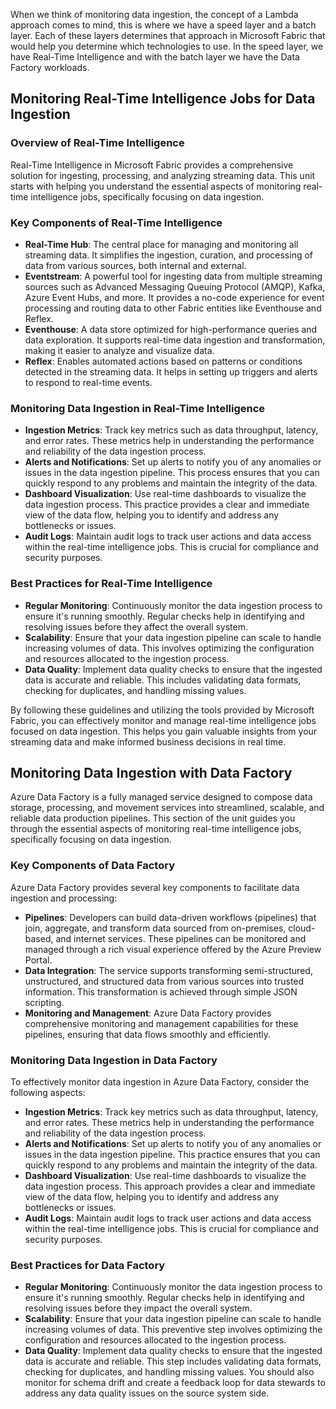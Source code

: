 When we think of monitoring data ingestion, the concept of a Lambda approach comes to mind, this is where we have a speed layer and a batch layer. Each of these layers determines that approach in Microsoft Fabric that would help you determine which technologies to use. In the speed layer, we have Real-Time Intelligence and with the batch layer we have the Data Factory workloads.

## Monitoring Real-Time Intelligence Jobs for Data Ingestion

### Overview of Real-Time Intelligence

Real-Time Intelligence in Microsoft Fabric provides a comprehensive solution for ingesting, processing, and analyzing streaming data. This unit starts with helping you understand the essential aspects of monitoring real-time intelligence jobs, specifically focusing on data ingestion.

### Key Components of Real-Time Intelligence

- **Real-Time Hub**: The central place for managing and monitoring all streaming data. It simplifies the ingestion, curation, and processing of data from various sources, both internal and external.
- **Eventstream**: A powerful tool for ingesting data from multiple streaming sources such as Advanced Messaging Queuing Protocol (AMQP), Kafka, Azure Event Hubs, and more. It provides a no-code experience for event processing and routing data to other Fabric entities like Eventhouse and Reflex.
- **Eventhouse**: A data store optimized for high-performance queries and data exploration. It supports real-time data ingestion and transformation, making it easier to analyze and visualize data.
- **Reflex**: Enables automated actions based on patterns or conditions detected in the streaming data. It helps in setting up triggers and alerts to respond to real-time events.

### Monitoring Data Ingestion in Real-Time Intelligence

- **Ingestion Metrics**: Track key metrics such as data throughput, latency, and error rates. These metrics help in understanding the performance and reliability of the data ingestion process.
- **Alerts and Notifications**: Set up alerts to notify you of any anomalies or issues in the data ingestion pipeline. This process ensures that you can quickly respond to any problems and maintain the integrity of the data.
- **Dashboard Visualization**: Use real-time dashboards to visualize the data ingestion process. This practice provides a clear and immediate view of the data flow, helping you to identify and address any bottlenecks or issues.
- **Audit Logs**: Maintain audit logs to track user actions and data access within the real-time intelligence jobs. This is crucial for compliance and security purposes.

### Best Practices for Real-Time Intelligence

- **Regular Monitoring**: Continuously monitor the data ingestion process to ensure it's running smoothly. Regular checks help in identifying and resolving issues before they affect the overall system.
- **Scalability**: Ensure that your data ingestion pipeline can scale to handle increasing volumes of data. This involves optimizing the configuration and resources allocated to the ingestion process.
- **Data Quality**: Implement data quality checks to ensure that the ingested data is accurate and reliable. This includes validating data formats, checking for duplicates, and handling missing values.

By following these guidelines and utilizing the tools provided by Microsoft Fabric, you can effectively monitor and manage real-time intelligence jobs focused on data ingestion. This helps you gain valuable insights from your streaming data and make informed business decisions in real time.

## Monitoring Data Ingestion with Data Factory

Azure Data Factory is a fully managed service designed to compose data storage, processing, and movement services into streamlined, scalable, and reliable data production pipelines. This section of the unit guides you through the essential aspects of monitoring real-time intelligence jobs, specifically focusing on data ingestion.

### Key Components of Data Factory

Azure Data Factory provides several key components to facilitate data ingestion and processing:

- **Pipelines**: Developers can build data-driven workflows (pipelines) that join, aggregate, and transform data sourced from on-premises, cloud-based, and internet services. These pipelines can be monitored and managed through a rich visual experience offered by the Azure Preview Portal.
- **Data Integration**: The service supports transforming semi-structured, unstructured, and structured data from various sources into trusted information. This transformation is achieved through simple JSON scripting.
- **Monitoring and Management**: Azure Data Factory provides comprehensive monitoring and management capabilities for these pipelines, ensuring that data flows smoothly and efficiently.

### Monitoring Data Ingestion in Data Factory

To effectively monitor data ingestion in Azure Data Factory, consider the following aspects:

- **Ingestion Metrics**: Track key metrics such as data throughput, latency, and error rates. These metrics help in understanding the performance and reliability of the data ingestion process.
- **Alerts and Notifications**: Set up alerts to notify you of any anomalies or issues in the data ingestion pipeline. This practice ensures that you can quickly respond to any problems and maintain the integrity of the data.
- **Dashboard Visualization**: Use real-time dashboards to visualize the data ingestion process. This approach provides a clear and immediate view of the data flow, helping you to identify and address any bottlenecks or issues.
- **Audit Logs**: Maintain audit logs to track user actions and data access within the real-time intelligence jobs. This is crucial for compliance and security purposes.

### Best Practices for Data Factory

- **Regular Monitoring**: Continuously monitor the data ingestion process to ensure it's running smoothly. Regular checks help in identifying and resolving issues before they impact the overall system.
- **Scalability**: Ensure that your data ingestion pipeline can scale to handle increasing volumes of data. This preventive step involves optimizing the configuration and resources allocated to the ingestion process.
- **Data Quality**: Implement data quality checks to ensure that the ingested data is accurate and reliable. This step includes validating data formats, checking for duplicates, and handling missing values. You should also monitor for schema drift and create a feedback loop for data stewards to address any data quality issues on the source system side.
